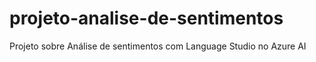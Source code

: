 # projeto-analise-de-sentimentos
Projeto sobre Análise de sentimentos com Language Studio no Azure AI
